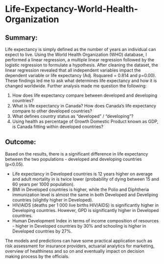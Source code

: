 # Life-Expectancy-World-Health-Organization

## Summary: 
Life expectancy is simply defined as the number of years an individual can
expect to live. Using the World Health Organization (WHO) database, I performed a
linear regression, a multiple linear regression followed by the logistic regression to
formulate a hypothesis. After cleaning the dataset, the linear regression revealed that
all independent variables impact the dependent variable or life expectancy (Adj. Rsquared
= 0.814 and p=0.00). These findings led me to ask what determines life
expectancy and how it is changed worldwide. Further analysis made me question the
following:
1. How does life expectancy compare between developed and developing countries?
2. What is life expectancy in Canada? How does Canada’s life expectancy compare to
other developed countries?
3. What defines country status as “developed” / “developing”?
4. Using health as percentage of Growth Domestic Product known as GDP, is Canada
fitting within developed countries?

## Outcome:
Based on the results, there is a significant difference in life expectancy between the two populations - developed and developing countries (p<0.05). 

- Life expectancy in Developed countries is 12 years higher on average and adult mortality in is twice lower (probability of dying between 15 and 60 years per 1000 population).
- BMI in Developed countries is higher, while the Polio and Diphtheria immunization level is almost the same in both Developed and Develiping countries (slightly higher in Developed).
- HIV/AIDS (deaths per 1 000 live births HIV/AIDS) is significantly higher in Developing countries. However, GPD is significantly higher in Developed countries.
- Human Development Index in terms of income composition of resources - higher in Developed countries by 30% and schooling is higher in Developed countries by 27%.
  
The models and predictions can have some practical application such as risk assessment for insurance providers, actuarial analytics for marketing, overview of healthiness and so on and eventually impact on decision making process by the officials.
